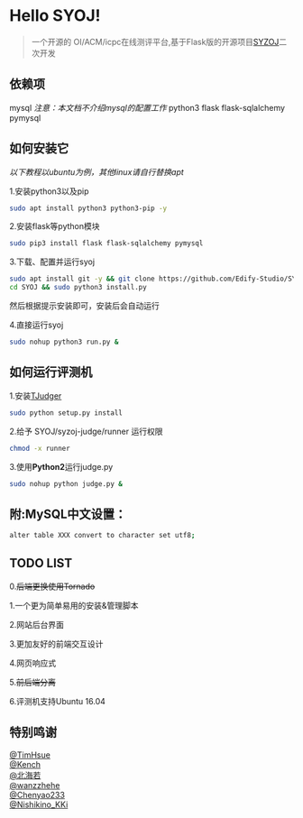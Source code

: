 # Hello SYOJ!
> 一个开源的 OI/ACM/icpc在线测评平台,基于Flask版的开源项目[SYZOJ](https://github.com/Zhengzhou-11-Highschool/syzoj)二次开发 

## 依赖项
mysql
*注意：本文档不介绍mysql的配置工作*
python3
flask
flask-sqlalchemy
pymysql

## 如何安装它
*以下教程以ubuntu为例，其他linux请自行替换apt*

1.安装python3以及pip
```bash
sudo apt install python3 python3-pip -y
```
2.安装flask等python模块
```bash
sudo pip3 install flask flask-sqlalchemy pymysql
```
3.下载、配置并运行syoj
```bash
sudo apt install git -y && git clone https://github.com/Edify-Studio/SYOJ.git
cd SYOJ && sudo python3 install.py
```
然后根据提示安装即可，安装后会自动运行

4.直接运行syoj
```bash
sudo nohup python3 run.py &
```

## 如何运行评测机

1.安装[TJudger](https://github.com/TimHsue/TJudger)
```bash
sudo python setup.py install
```
2.给予 SYOJ/syzoj-judge/runner 运行权限
```bash
chmod -x runner
```
3.使用<strong>Python2</strong>运行judge.py
```bash
sudo nohup python judge.py &
```

## 附:MySQL中文设置：
```bash
alter table XXX convert to character set utf8;
```

## TODO LIST

0.~~后端更换使用Tornado~~

1.一个更为简单易用的安装&管理脚本

2.网站后台界面

3.更加友好的前端交互设计

4.网页响应式

5.~~前后端分离~~

6.评测机支持Ubuntu 16.04

## 特别鸣谢

[@TimHsue](https://github.com/TimHsue) <br>
[@Kench](https://github.com/kench233)  <br>
[@北海若](#) <br>
[@wanzzhehe](https://github.com/wanzzhehe) <br>
[@Chenyao233](https://github.com/Chenyao2333) <br>
[@Nishikino_KKi](https://github.com/NishikinoKKi)
